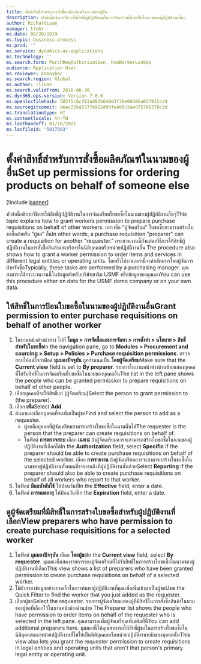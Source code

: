 ```yaml
---
title: ตั้งค่าสิทธิ์สำหรับการสั่งซื้อผลิตภัณฑ์ในนามของผู้อื่น
description: หัวข้อนี้อธิบายวิธีการให้สิทธิ์ผู้ปฏิบัติงานในการจัดเตรียมใบขอซื้อในนามของผู้ปฏิบัติงานอื่นๆ
author: RichardLuan
manager: tfehr
ms.date: 08/20/2019
ms.topic: business-process
ms.prod: ''
ms.service: dynamics-ax-applications
ms.technology: ''
ms.search.form: PurchReqAuthorization, HcmWorkerLookUp
audience: Application User
ms.reviewer: kamaybac
ms.search.region: Global
ms.author: riluan
ms.search.validFrom: 2016-06-30
ms.dyn365.ops.version: Version 7.0.0
ms.openlocfilehash: 585f5c6cf83ad93b649e3f36e0d486a037915cd4
ms.sourcegitcommit: deac22ba5377a912d93fe408c5ae875706378c2d
ms.translationtype: HT
ms.contentlocale: th-TH
ms.lasthandoff: 01/16/2021
ms.locfileid: "5017303"
---
```

# <a name="set-up-permissions-for-ordering-products-on-behalf-of-someone-else"></a><span data-ttu-id="173fc-103">ตั้งค่าสิทธิ์สำหรับการสั่งซื้อผลิตภัณฑ์ในนามของผู้อื่น</span><span class="sxs-lookup"><span data-stu-id="173fc-103">Set up permissions for ordering products on behalf of someone else</span></span>

[!include [banner](../../includes/banner.md)]

<span data-ttu-id="173fc-104">หัวข้อนี้อธิบายวิธีการให้สิทธิ์ผู้ปฏิบัติงานในการจัดเตรียมใบขอซื้อในนามของผู้ปฏิบัติงานอื่นๆ</span><span class="sxs-lookup"><span data-stu-id="173fc-104">This topic explains how to grant workers permission to prepare purchase requisitions on behalf of other workers.</span></span> <span data-ttu-id="173fc-105">กล่าวคือ "ผู้จัดเตรียม" ใบขอซื้อสามารถสร้างใบขอซื้อสำหรับ "ผู้ขอ" อื่น</span><span class="sxs-lookup"><span data-stu-id="173fc-105">In other words, a purchase requisition "preparer" can create a requisition for another "requester."</span></span> <span data-ttu-id="173fc-106">กระบวนงานนี้ยังแสดงวิธีการให้สิทธิ์ผู้ปฏิบัติงานในการสั่งซื้อสินค้าและบริการในนิติบุคคลหรือหน่วยปฏิบัติงานอื่น </span><span class="sxs-lookup"><span data-stu-id="173fc-106">The procedure also shows how to grant a worker permission to order items and services in different legal entities or operating units.</span></span> <span data-ttu-id="173fc-107">โดยทั่วไปงานเหล่านี้จะดำเนินการโดยผู้จัดการฝ่ายจัดซื้อ</span><span class="sxs-lookup"><span data-stu-id="173fc-107">Typically, these tasks are performed by a purchasing manager.</span></span> <span data-ttu-id="173fc-108">คุณสามารถใช้กระบวนงานนี้ในข้อมูลสำหรับบริษัทสาธิต USMF หรือข้อมูลของคุณเอง</span><span class="sxs-lookup"><span data-stu-id="173fc-108">You can use this procedure either on data for the USMF demo company or on your own data.</span></span>


## <a name="grant-permission-to-enter-purchase-requisitions-on-behalf-of-another-worker"></a><span data-ttu-id="173fc-109">ให้สิทธิ์ในการป้อนใบขอซื้อในนามของผู้ปฏิบัติงานอื่น</span><span class="sxs-lookup"><span data-stu-id="173fc-109">Grant permission to enter purchase requisitions on behalf of another worker</span></span>
1. <span data-ttu-id="173fc-110">ในบานหน้าต่างนำทาง ไปที่ **โมดูล > การจัดซื้อและการจัดหา > การตั้งค่า > นโยบาย > สิทธิ์สำหรับใบขอซื้อ**</span><span class="sxs-lookup"><span data-stu-id="173fc-110">In the navigation pane, go to **Modules > Procurement and sourcing > Setup > Policies > Purchase requisition permissions**.</span></span> <span data-ttu-id="173fc-111">ตรวจสอบให้แน่ใจว่าฟิลด์ **มุมมองปัจจุบัน** ถูกกำหนดเป็น **โดยผู้จัดเตรียม**</span><span class="sxs-lookup"><span data-stu-id="173fc-111">Make sure that the **Current view** field is set to **By preparer**.</span></span> <span data-ttu-id="173fc-112">รายการในบานหน้าต่างด้านซ้ายแสดงบุคคลที่ได้รับสิทธิ์ในการจัดเตรียมใบขอซื้อในนามของบุคคลอื่น</span><span class="sxs-lookup"><span data-stu-id="173fc-112">The list in the left pane shows the people who can be granted permission to prepare requisitions on behalf of other people.</span></span>  
2. <span data-ttu-id="173fc-113">เลือกบุคคลที่จะให้สิทธิ์แก่ (ผู้จัดเตรียม)</span><span class="sxs-lookup"><span data-stu-id="173fc-113">Select the person to grant permission to (the preparer).</span></span>
3. <span data-ttu-id="173fc-114">เลือก **เพิ่ม**</span><span class="sxs-lookup"><span data-stu-id="173fc-114">Select **Add**.</span></span>
4. <span data-ttu-id="173fc-115">ค้นหาและเลือกบุคคลที่จะเพิ่มเป็นผู้ขอ</span><span class="sxs-lookup"><span data-stu-id="173fc-115">Find and select the person to add as a requester.</span></span>
    - <span data-ttu-id="173fc-116">ผู้ขอคือบุคคลที่ผู้จัดเตรียมสามารถสร้างใบขอซื้อในนามนั้นได้</span><span class="sxs-lookup"><span data-stu-id="173fc-116">The requester is the person that the preparer can create requisitions on behalf of.</span></span>  
    - <span data-ttu-id="173fc-117">ในฟิลด์ **การตรวจสอบ** เลือก **เฉพาะ** ถ้าผู้จัดเตรียมควรจะสามารถสร้างใบขอซื้อในนามของผู้ปฏิบัติงานที่เลือกได้</span><span class="sxs-lookup"><span data-stu-id="173fc-117">In the **Authorization** field, select **Specific** if the preparer should be able to create purchase requisitions on behalf of the selected worker.</span></span> <span data-ttu-id="173fc-118">เลือก **การรายงาน** ถ้าผู้จัดเตรียมควรจะสามารถสร้างใบขอซื้อในนามของผู้ปฏิบัติงานทั้งหมดที่รายงานถึงที่ผู้ปฏิบัติงานนั้นด้วย</span><span class="sxs-lookup"><span data-stu-id="173fc-118">Select **Reporting** if the preparer should also be able to create purchase requisitions on behalf of all workers who report to that worker.</span></span>  
5. <span data-ttu-id="173fc-119">ในฟิลด์ **มีผลบังคับใช้** ให้ป้อนวันที่</span><span class="sxs-lookup"><span data-stu-id="173fc-119">In the **Effective** field, enter a date.</span></span>
6. <span data-ttu-id="173fc-120">ในฟิลด์ **การหมดอายุ** ให้ป้อนวันที่</span><span class="sxs-lookup"><span data-stu-id="173fc-120">In the **Expiration** field, enter a date.</span></span>

## <a name="view-preparers-who-have-permission-to-create-purchase-requisitions-for-a-selected-worker"></a><span data-ttu-id="173fc-121">ดูผู้จัดเตรียมที่มีสิทธิ์ในการสร้างใบขอซื้อสำหรับผู้ปฏิบัติงานที่เลือก</span><span class="sxs-lookup"><span data-stu-id="173fc-121">View preparers who have permission to create purchase requisitions for a selected worker</span></span>
1. <span data-ttu-id="173fc-122">ในฟิลด์ **มุมมองปัจจุบัน** เลือก **โดยผู้ขอ**</span><span class="sxs-lookup"><span data-stu-id="173fc-122">In the **Current view** field, select **By requester**.</span></span> <span data-ttu-id="173fc-123">มุมมองนี้แสดงรายการของผู้จัดเตรียมที่ได้รับสิทธิ์ในการสร้างใบขอซื้อในนามของผู้ปฏิบัติงานที่เลือก</span><span class="sxs-lookup"><span data-stu-id="173fc-123">This view shows a list of preparers who have been granted permission to create purchase requisitions on behalf of a selected worker.</span></span>  
2. <span data-ttu-id="173fc-124">ใช้ตัวกรองข้อมูลอย่างรวดเร็วในการค้นหาผู้ปฏิบัติงานที่คุณเพิ่งเพิ่มเข้ามาเป็นผู้ขอ</span><span class="sxs-lookup"><span data-stu-id="173fc-124">Use the Quick Filter to find the worker that you just added as the requester.</span></span>
3. <span data-ttu-id="173fc-125">เลือกผู้ขอ</span><span class="sxs-lookup"><span data-stu-id="173fc-125">Select the requester.</span></span> <span data-ttu-id="173fc-126">รายการผู้จัดเตรียมแสดงผู้ที่มีสิทธิ์ในการสั่งซื้อสินค้าในนามของผู้ขอที่เลือกไว้ในบานหน้าต่างด้านซ้าย </span><span class="sxs-lookup"><span data-stu-id="173fc-126">The Preparer list shows the people who have permission to order items on behalf of the requester who is selected in the left pane.</span></span>  <span data-ttu-id="173fc-127">คุณสามารถเพิ่มผู้จัดเตรียมเพิ่มเติมที่นี่</span><span class="sxs-lookup"><span data-stu-id="173fc-127">You can add additional preparers here.</span></span> <span data-ttu-id="173fc-128">มุมมองนี้ให้คุณสามารถให้สิทธิ์ผู้ขอในการสร้างใบขอซื้อในนิติบุคคลและหน่วยปฏิบัติงานที่ไม่ได้เป็นนิติบุคคลหรือหน่วยปฏิบัติงานหลักของบุคคลนั้น</span><span class="sxs-lookup"><span data-stu-id="173fc-128">This view also lets you grant the requester permission to create requisitions in legal entities and operating units that aren't that person's primary legal entity or operating unit.</span></span>  

